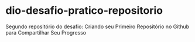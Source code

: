 # dio-desafio-pratico-repositorio
Segundo repositório do desafio: Criando seu Primeiro Repositório no Github para Compartilhar Seu Progresso

